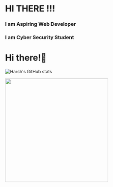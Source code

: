 

<!--
**harshniture/harshniture** is a ✨ _special_ ✨ repository because its `README.md` (this file) appears on your GitHub profile.

Here are some ideas to get you started:

- 🔭 I’m currently working on Web Development
- 🌱 I’m currently learning Computer Science Languages
- 👯 I’m looking to collaborate on ...
- 🤔 I’m looking for help with ...
- 💬 Ask me about ...
- 📫 How to reach me: ...
- 😄 Pronouns: ...
- ⚡ Fun fact: ...
-->
<h1>HI THERE !!!</h1>
<h3>I am Aspiring Web Developer</h3>
<h3>I am Cyber Security Student</h3>

# Hi there!:wave:
![Harsh's GitHub stats](https://github-readme-stats.vercel.app/api?username=harshniture&show_icons=true&theme=radical_with_no_borders&count_private=true)

<img align="centre" src="https://github-readme-stats.vercel.app/api/top-langs/?username=harshniture&theme=radical" width="335px" data-canonical-><br>
